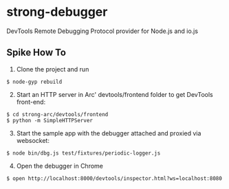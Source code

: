 # strong-debugger

DevTools Remote Debugging Protocol provider for Node.js and io.js

## Spike How To

 1. Clone the project and run
  ```
  $ node-gyp rebuild
  ```

 2. Start an HTTP server in Arc' devtools/frontend folder to get DevTools
    front-end:
  ```
  $ cd strong-arc/devtools/frontend
  $ python -m SimpleHTTPServer
  ```

 3. Start the sample app with the debugger attached and proxied via websocket:
  ```
  $ node bin/dbg.js test/fixtures/periodic-logger.js
  ```

 4. Open the debugger in Chrome
  ```
  $ open http://localhost:8000/devtools/inspector.html?ws=localhost:8080
  ```
